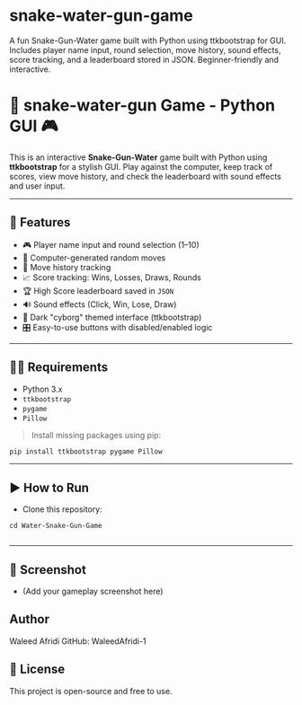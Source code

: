 # snake-water-gun-game
A fun Snake-Gun-Water game built with Python using ttkbootstrap for GUI. Includes player name input, round selection, move history, sound effects, score tracking, and a leaderboard stored in JSON. Beginner-friendly and interactive.


# 🐍 snake-water-gun Game - Python GUI 🎮

This is an interactive **Snake-Gun-Water** game built with Python using **ttkbootstrap** for a stylish GUI. Play against the computer, keep track of scores, view move history, and check the leaderboard with sound effects and user input.

---

## 🚀 Features

- 🎮 Player name input and round selection (1–10)
- 🧠 Computer-generated random moves
- 🧾 Move history tracking
- 📈 Score tracking: Wins, Losses, Draws, Rounds
- 🏆 High Score leaderboard saved in `JSON`
- 🔊 Sound effects (Click, Win, Lose, Draw)
- 🌙 Dark "cyborg" themed interface (ttkbootstrap)
- 🎛️ Easy-to-use buttons with disabled/enabled logic

---

## 🧑‍💻 Requirements

- Python 3.x  
- `ttkbootstrap`  
- `pygame`  
- `Pillow`

> Install missing packages using pip:

```bash
pip install ttkbootstrap pygame Pillow
```
---


 ## ▶️ How to Run
- Clone this repository:

``` git clone https://github.com/WaleedAfridi-1/snake-gun-water-game.git
cd Water-Snake-Gun-Game
```
```python snake_water_gun_game
```


---

## 📸 Screenshot
- (Add your gameplay screenshot here)

##  Author
Waleed Afridi
GitHub: WaleedAfridi-1

## 📜 License
This project is open-source and free to use.
